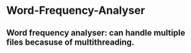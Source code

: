 # Word-Frequency-Analyser
## Word frequency analyser: can handle multiple files becasuse of multithreading. 
